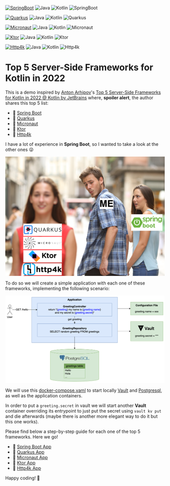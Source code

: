 [![SpringBoot](https://github.com/rogervinas/top-5-server-side-kotlin-frameworks-2022/actions/workflows/springboot.yml/badge.svg)](https://github.com/rogervinas/top-5-server-side-kotlin-frameworks-2022/actions/workflows/springboot.yml)
![Java](https://img.shields.io/badge/Java-21-blue?labelColor=black)
![Kotlin](https://img.shields.io/badge/Kotlin-1.9.23-blue?labelColor=black)
![SpringBoot](https://img.shields.io/badge/SpringBoot-3.2.5-blue?labelColor=black)

[![Quarkus](https://github.com/rogervinas/top-5-server-side-kotlin-frameworks-2022/actions/workflows/quarkus.yml/badge.svg)](https://github.com/rogervinas/top-5-server-side-kotlin-frameworks-2022/actions/workflows/quarkus.yml)
![Java](https://img.shields.io/badge/Java-17-blue?labelColor=black)
![Kotlin](https://img.shields.io/badge/Kotlin-2.0.0-blue?labelColor=black)
![Quarkus](https://img.shields.io/badge/Quarkus-2.15.3.Final-blue?labelColor=black)

[![Micronaut](https://github.com/rogervinas/top-5-server-side-kotlin-frameworks-2022/actions/workflows/micronaut.yml/badge.svg)](https://github.com/rogervinas/top-5-server-side-kotlin-frameworks-2022/actions/workflows/micronaut.yml)
![Java](https://img.shields.io/badge/Java-17-blue?labelColor=black)
![Kotlin](https://img.shields.io/badge/Kotlin-1.6.21-blue?labelColor=black)
![Micronaut](https://img.shields.io/badge/Micronaut-3.8.1-blue?labelColor=black)

[![Ktor](https://github.com/rogervinas/top-5-server-side-kotlin-frameworks-2022/actions/workflows/ktor.yml/badge.svg)](https://github.com/rogervinas/top-5-server-side-kotlin-frameworks-2022/actions/workflows/ktor.yml)
![Java](https://img.shields.io/badge/Java-21-blue?labelColor=black)
![Kotlin](https://img.shields.io/badge/Kotlin-1.9.23-blue?labelColor=black)
![Ktor](https://img.shields.io/badge/Ktor-2.3.10-blue?labelColor=black)

[![Http4k](https://github.com/rogervinas/top-5-server-side-kotlin-frameworks-2022/actions/workflows/http4k.yml/badge.svg)](https://github.com/rogervinas/top-5-server-side-kotlin-frameworks-2022/actions/workflows/http4k.yml)
![Java](https://img.shields.io/badge/Java-21-blue?labelColor=black)
![Kotlin](https://img.shields.io/badge/Kotlin-1.9.20-blue?labelColor=black)
![Http4k](https://img.shields.io/badge/Http4k-5.9.0.0-blue?labelColor=black)

# Top 5 Server-Side Frameworks for Kotlin in 2022

This is a demo inspired by [Anton Arhipov](https://github.com/antonarhipov)'s [Top 5 Server-Side Frameworks for Kotlin in 2022 @ Kotlin by JetBrains](https://www.youtube.com/watch?v=pYK5KkuZ3aU) where, **spoiler alert**, the author shares this top 5 list:

* 🥇 [Spring Boot](https://spring.io/projects/spring-boot)
* 🥈 [Quarkus](https://quarkus.io/)
* 🥉 [Micronaut](https://micronaut.io/)
* 🏅 [Ktor](https://ktor.io/docs/welcome.html)
* 🏅 [Http4k](https://www.http4k.org/)

I have a lot of experience in **Spring Boot**, so I wanted to take a look at the other ones 😜

<p align="center">
  <img align="center" src="doc/meme.png">
</p>

To do so we will create a simple application with each one of these frameworks, implementing the following scenario:

<p align="center">
  <img align="center" src="doc/scenario.png">
</p>

We will use this [docker-compose.yaml](docker-compose.yaml) to start locally [Vault](https://www.vaultproject.io/) and [Postgresql](https://www.postgresql.org/), as well as the application containers.

In order to put a `greeting.secret` in vault we will start another **Vault** container overriding its entrypoint to just put the secret using `vault kv put` and die afterwards (maybe there is another more elegant way to do it but this one works).

Please find below a step-by-step guide for each one of the top 5 frameworks. Here we go!

* 🥇 [Spring Boot App](springboot-app)
* 🥈 [Quarkus App](quarkus-app)
* 🥉 [Micronaut App](micronaut-app)
* 🏅 [Ktor App](ktor-app)
* 🏅 [Http4k App](http4k-app)

Happy coding! 💙
